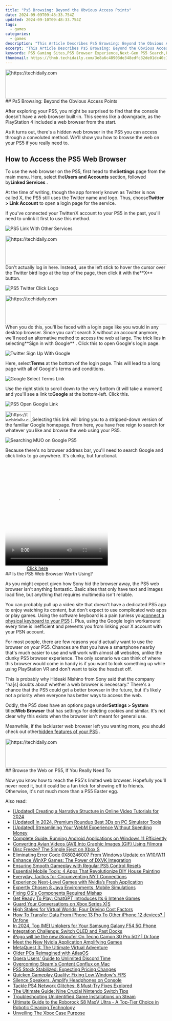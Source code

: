 ```yaml
---
title: "Ps5 Browsing: Beyond the Obvious Access Points"
date: 2024-09-09T09:48:33.754Z
updated: 2024-09-10T09:48:33.754Z
tags:
  - games
categories:
  - games
description: "This Article Describes Ps5 Browsing: Beyond the Obvious Access Points"
excerpt: "This Article Describes Ps5 Browsing: Beyond the Obvious Access Points"
keywords: PS5 Gaming Sites,PS5 Browser Experience,Next-Gen PS5 Search,Future Play Console,Advanced PS5 Usage,Innovative Browsing Console,Beyond Standard PS5 Access
thumbnail: https://thmb.techidaily.com/3e8a6c48903de348edfc32de01dc40c1bc954d345539201fb129df4e83ad3d30.jpg
---
```


<!-- affiliate ads begin -->
<a href="https://ephamedtechinc.pxf.io/c/5597632/2120864/26400?prodsku=Mercury" target="_top" id="2120864">
  <img src="//a.impactradius-go.com/display-ad/26400-2120864" border="0" alt="https://techidaily.com" width="728" height="90"/>
</a>
<img height="0" width="0" src="https://ephamedtechinc.pxf.io/i/5597632/2120864/26400?prodsku=Mercury" style="position:absolute;visibility:hidden;" border="0" />
<!-- affiliate ads end -->
## Ps5 Browsing: Beyond the Obvious Access Points

 After exploring your PS5, you might be surprised to find that the console doesn't have a web browser built-in. This seems like a downgrade, as the PlayStation 4 included a web browser from the start.

 As it turns out, there's a hidden web browser in the PS5 you can access through a convoluted method. We'll show you how to browse the web on your PS5 if you really need to.

## How to Access the PS5 Web Browser

 To use the web browser on the PS5, first head to the**Settings** page from the main menu. Here, select the**Users and Accounts** section, followed by**Linked Services** .

 At the time of writing, though the app formerly known as Twitter is now called X, the PS5 still uses the Twitter name and logo. Thus, choose**Twitter > Link Account** to open a login page for the service.

 If you've connected your Twitter/X account to your PS5 in the past, you'll need to unlink it first to use this method.

![PS5 Link With Other Services](https://static1.makeuseofimages.com/wordpress/wp-content/uploads/2020/11/01-PS5-Link-With-Other-Services.jpg)

<!-- affiliate ads begin -->
<a href="https://unicoeye.pxf.io/c/5597632/2134489/18498" target="_top" id="2134489">
  <img src="//a.impactradius-go.com/display-ad/18498-2134489" border="0" alt="https://techidaily.com" width="728" height="90"/>
</a>
<img height="0" width="0" src="https://unicoeye.pxf.io/i/5597632/2134489/18498" style="position:absolute;visibility:hidden;" border="0" />
<!-- affiliate ads end -->
 Don't actually log in here. Instead, use the left stick to hover the cursor over the Twitter bird logo at the top of the page, then click it with the**X** button.

![PS5 Twitter Click Logo](https://static1.makeuseofimages.com/wordpress/wp-content/uploads/2020/11/02-PS5-Twitter-Click-Logo.jpg)

<!-- affiliate ads begin -->
<a href="https://unicoeye.pxf.io/c/5597632/2134495/18498" target="_top" id="2134495">
  <img src="//a.impactradius-go.com/display-ad/18498-2134495" border="0" alt="https://techidaily.com" width="728" height="90"/>
</a>
<img height="0" width="0" src="https://unicoeye.pxf.io/i/5597632/2134495/18498" style="position:absolute;visibility:hidden;" border="0" />
<!-- affiliate ads end -->
 When you do this, you'll be faced with a login page like you would in any desktop browser. Since you can't search X without an account anymore, we'll need an alternative method to access the web at large. The trick lies in selecting**Sign in with Google** . Click this to open Google's login page.

![Twitter Sign Up With Google](https://static1.makeuseofimages.com/wordpress/wp-content/uploads/2023/05/twitter-sign-up-with-google.jpg)

 Here, select**Terms** at the bottom of the login page. This will lead to a long page with all of Google's terms and conditions.

![Google Select Terms Link](https://static1.makeuseofimages.com/wordpress/wp-content/uploads/2023/05/google-select-terms-link.jpg)

 Use the right stick to scroll down to the very bottom (it will take a moment) and you'll see a link to**Google** at the bottom-left. Click this.

![PS5 Open Google Link](https://static1.makeuseofimages.com/wordpress/wp-content/uploads/2023/05/ps5-open-google-link.jpg)

<!-- affiliate ads begin -->
<a href="https://25home.pxf.io/c/5597632/2123465/16836" target="_top" id="2123465">
  <img src="//a.impactradius-go.com/display-ad/16836-2123465" border="0" alt="https://techidaily.com" width="80" height="31"/>
</a>
<img height="0" width="0" src="https://25home.pxf.io/i/5597632/2123465/16836" style="position:absolute;visibility:hidden;" border="0" />
<!-- affiliate ads end -->
 Selecting this link will bring you to a stripped-down version of the familiar Google homepage. From here, you have free reign to search for whatever you like and browse the web using your PS5.

![Searching MUO on Google PS5](https://static1.makeuseofimages.com/wordpress/wp-content/uploads/2023/05/searching-muo-on-google-ps5.jpg)

 Because there's no browser address bar, you'll need to search Google and click links to go anywhere. It's clunky, but functional.

<!-- affiliate ads begin -->
<span id="1498635">
					<video width="320" height="320" style="cursor:pointer"
           poster="//a.impactradius-go.com/display-clicktoplayimage/1498635.png"
           onclick="if(!this.playClicked){this.play();this.setAttribute('controls',true);this.playClicked=true;}">
	   <source src="//a.impactradius-go.com/display-ad/17326-1498635">
	   <img src="//a.impactradius-go.com/display-clicktoplayimage/1498635.png" style="border: none; height: 100%; width: 100%; object-fit: contain">
	</video>
	<div style="width:200px;text-align:center"><a href="javascript:window.open(decodeURIComponent('https%3A%2F%2Fancheer.sjv.io%2Fc%2F5597632%2F1498635%2F17326'), '_blank');void(0);">Click here</a></div>
</span>
<img height="0" width="0" src="https://imp.pxf.io/i/5597632/1498635/17326" style="position:absolute;visibility:hidden;" border="0" />
<!-- affiliate ads end -->
## Is the PS5 Web Browser Worth Using?

 As you might expect given how Sony hid the browser away, the PS5 web browser isn't anything fantastic. Basic sites that only have text and images load fine, but anything that requires multimedia isn't reliable.

 You can probably pull up a video site that doesn't have a dedicated PS5 app to enjoy watching its content, but don't expect to use complicated web apps or play games. Using the software keyboard is a pain (unless you[connect a physical keyboard to your PS5](https://www.makeuseof.com/how-to-use-keyboard-mouse-ps5/) ). Plus, using the Google login workaround every time is inefficient and prevents you from linking your X account with your PSN account.

 For most people, there are few reasons you'd actually want to use the browser on your PS5\. Chances are that you have a smartphone nearby that's much easier to use and will work with almost all websites, unlike the clunky PS5 browser experience. The only scenario we can think of where this browser would come in handy is if you want to look something up while using PlayStation VR and don't want to take the headset off.

 This is probably why Hideaki Nishino from Sony said that the company "ha\[s\] doubts about whether a web browser is necessary." There's a chance that the PS5 could get a better browser in the future, but it's likely not a priority when everyone has better ways to access the web.

 Oddly, the PS5 does have an options page under**Settings > System** titled**Web Browser** that has settings for deleting cookies and similar. It's not clear why this exists when the browser isn't meant for general use.

 Meanwhile, if the lackluster web browser left you wanting more, you should check out other[hidden features of your PS5](https://www.makeuseof.com/ps5-things-you-might-not-know-you-can-do/) .

<!-- affiliate ads begin -->
<a href="https://aligracehair.sjv.io/c/5597632/2135405/19272" target="_top" id="2135405">
  <img src="//a.impactradius-go.com/display-ad/19272-2135405" border="0" alt="https://techidaily.com" width="728" height="90"/>
</a>
<img height="0" width="0" src="https://aligracehair.sjv.io/i/5597632/2135405/19272" style="position:absolute;visibility:hidden;" border="0" />
<!-- affiliate ads end -->
## Browse the Web on PS5, If You Really Need To

 Now you know how to reach the PS5's limited web browser. Hopefully you'll never need it, but it could be a fun trick for showing off to friends. Otherwise, it's not much more than a PS5 Easter egg.


<ins class="adsbygoogle"
     style="display:block"
     data-ad-format="autorelaxed"
     data-ad-client="ca-pub-7571918770474297"
     data-ad-slot="1223367746"></ins>



<ins class="adsbygoogle"
     style="display:block"
     data-ad-client="ca-pub-7571918770474297"
     data-ad-slot="8358498916"
     data-ad-format="auto"
     data-full-width-responsive="true"></ins>

<span class="atpl-alsoreadstyle">Also read:</span>
<div><ul>
<li><a href="https://youtube-blog.techidaily.com/ed-creating-a-narrative-structure-in-online-video-tutorials-for-2024/"><u>[Updated] Creating a Narrative Structure in Online Video Tutorials for 2024</u></a></li>
<li><a href="https://desktop-recording.techidaily.com/updated-in-2024-premium-roundup-best-3ds-on-pc-simulator-tools/"><u>[Updated] In 2024, Premium Roundup Best 3Ds on PC Simulator Tools</u></a></li>
<li><a href="https://some-skills.techidaily.com/updated-streamlining-your-webm-experience-without-spending-money/"><u>[Updated] Streamlining Your WebM Experience Without Spending Money</u></a></li>
<li><a href="https://tech-renaissance.techidaily.com/complete-guide-running-android-applications-on-windows-11-efficiently/"><u>Complete Guide: Running Android Applications on Windows 11 Efficiently</u></a></li>
<li><a href="https://extra-resources.techidaily.com/converting-avian-videos-avi-into-graphic-images-gif-using-filmora/"><u>Converting Avian Videos (AVI) Into Graphic Images (GIF) Using Filmora</u></a></li>
<li><a href="https://games-able.techidaily.com/disc-freeze-the-simple-eject-on-xbox-s/"><u>Disc Freeze? The Simple Eject on Xbox S</u></a></li>
<li><a href="https://win11.techidaily.com/eliminating-error-code-0x80246007-from-windows-update-on-w10w11/"><u>Eliminating Error Code 0X80246007 From Windows Update on W10/W11</u></a></li>
<li><a href="https://games-able.techidaily.com/enhance-winxp-games-the-power-of-dxvk-integration/"><u>Enhance WinXP Games: The Power of DXVK Integration</u></a></li>
<li><a href="https://games-able.techidaily.com/ensuring-smooth-gameplay-with-regular-ps5-control-resets/"><u>Ensuring Smooth Gameplay with Regular PS5 Control Resets</u></a></li>
<li><a href="https://techtrends.techidaily.com/essential-mobile-tools-4-apps-that-revolutionize-diy-house-painting/"><u>Essential Mobile Tools: 4 Apps That Revolutionize DIY House Painting</u></a></li>
<li><a href="https://games-able.techidaily.com/everyday-tactics-for-circumventing-nyt-connections/"><u>Everyday Tactics for Circumventing NYT Connections</u></a></li>
<li><a href="https://games-able.techidaily.com/experience-next-level-games-with-nvidias-fresh-application/"><u>Experience Next-Level Games with Nvidia’s Fresh Application</u></a></li>
<li><a href="https://games-able.techidaily.com/expertly-chosen-8-java-environments-mobile-simulations/"><u>Expertly Chosen 8 Java Environments, Mobile Simulations</u></a></li>
<li><a href="https://games-able.techidaily.com/fixing-oss-components-required-mishap/"><u>Fixing OS's Components Required Mishap</u></a></li>
<li><a href="https://games-able.techidaily.com/get-ready-to-play-chatgpt-introduces-its-6-intense-games/"><u>Get Ready To Play: ChatGPT Introduces Its 6 Intense Games</u></a></li>
<li><a href="https://games-able.techidaily.com/guard-your-conversations-on-xbox-series-xs/"><u>Guard Your Conversations on Xbox Series X|S</u></a></li>
<li><a href="https://games-able.techidaily.com/high-stakes-for-virtual-worlds-four-driving-cost-factors/"><u>High Stakes for Virtual Worlds: Four Driving Cost Factors</u></a></li>
<li><a href="https://blog-min.techidaily.com/how-to-transfer-data-from-iphone-13-pro-to-other-iphone-12-devices-drfone-by-drfone-transfer-data-from-ios-transfer-data-from-ios/"><u>How To Transfer Data From iPhone 13 Pro To Other iPhone 12 devices? | Dr.fone</u></a></li>
<li><a href="https://sim-unlock.techidaily.com/in-2024-top-imei-unlokers-for-your-samsung-galaxy-f54-5g-phone-by-drfone-android/"><u>In 2024, Top IMEI Unlokers for Your Samsung Galaxy F54 5G Phone</u></a></li>
<li><a href="https://games-able.techidaily.com/integration-challenge-switch-oled-and-past-docks/"><u>Integration Challenge: Switch OLED and Past Docks</u></a></li>
<li><a href="https://pokemon-go-android.techidaily.com/ipogo-will-be-the-new-ispoofer-on-tecno-camon-30-pro-5g-drfone-by-drfone-virtual-android/"><u>iPogo will be the new iSpoofer On Tecno Camon 30 Pro 5G? | Dr.fone</u></a></li>
<li><a href="https://games-able.techidaily.com/meet-the-new-nvidia-application-amplifying-games/"><u>Meet the New Nvidia Application Amplifying Games</u></a></li>
<li><a href="https://games-able.techidaily.com/metaquest-3-the-ultimate-virtual-adventure/"><u>MetaQuest 3: The Ultimate Virtual Adventure</u></a></li>
<li><a href="https://games-able.techidaily.com/older-pcs-reimagined-with-atlasos/"><u>Older PCs Reimagined with AtlasOS</u></a></li>
<li><a href="https://games-able.techidaily.com/opera-users-guide-to-unlimited-discord-time/"><u>Opera Users' Guide to Unlimited Discord Time</u></a></li>
<li><a href="https://games-able.techidaily.com/overcoming-steams-content-conflux-on-mac/"><u>Overcoming Steam's Content Conflux on Mac</u></a></li>
<li><a href="https://games-able.techidaily.com/ps5-stock-stabilized-expecting-pricing-changes/"><u>PS5 Stock Stabilized: Expecting Pricing Changes</u></a></li>
<li><a href="https://games-able.techidaily.com/quicken-gameplay-quality-fixing-low-windows-fps/"><u>Quicken Gameplay Quality: Fixing Low Window's FPS</u></a></li>
<li><a href="https://games-able.techidaily.com/silence-speakers-amplify-headphones-on-console/"><u>Silence Speakers, Amplify Headphones on Console</u></a></li>
<li><a href="https://games-able.techidaily.com/tackle-ps4-network-glitches-8-must-try-fixes-explored/"><u>Tackle PS4 Network Glitches: 8 Must-Try Fixes Explored</u></a></li>
<li><a href="https://games-able.techidaily.com/the-ultimate-guide-nine-crucial-nintendo-switch-tips/"><u>The Ultimate Guide: Nine Crucial Nintendo Switch Tips</u></a></li>
<li><a href="https://games-able.techidaily.com/troubleshooting-unidentified-game-installations-on-steam/"><u>Troubleshooting Unidentified Game Installations on Steam</u></a></li>
<li><a href="https://solve-lab.techidaily.com/ultimate-guide-to-the-roborock-s8-maxv-ultra-a-top-tier-choice-in-robotic-cleaning-technology/"><u>Ultimate Guide to the Roborock S8 MaxV Ultra - A Top-Tier Choice in Robotic Cleaning Technology</u></a></li>
<li><a href="https://games-able.techidaily.com/unveiling-the-xbox-case-purpose/"><u>Unveiling The Xbox Case Purpose</u></a></li>
</ul></div>
